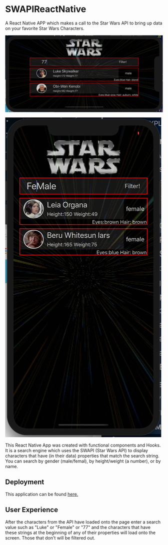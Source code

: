 # SWAPIReactNative



A React Native APP which makes a call to the Star Wars API to bring up data on your favorite Star Wars Characters.

![alt text][logo]

[logo]: https://github.com/mattkrebs2000/SWAPIReactNative/blob/master/StarWars1.png

![alt text][logo2]

[logo2]: https://github.com/mattkrebs2000/SWAPIReactNative/blob/master/StarWars3.png

This React Native App was created with functional components and Hooks. It is a search engine which uses the SWAPI (Star Wars API) to display characters that have (in their data) properties that match the search string. You can search by gender (male/femal), by height/weight (a number), or by name.   

## Deployment 

This application can be found [here.]()

## User Experience

After the characters from the API have loaded onto the page enter a search value such as "Luke" or "Female" or "77" and the characters that have these strings at the beginning of any of their properties will load onto the screen. Those that don't will be filtered out. 

